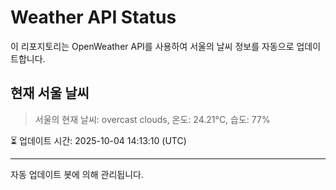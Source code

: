 
# Weather API Status

이 리포지토리는 OpenWeather API를 사용하여 서울의 날씨 정보를 자동으로 업데이트합니다.

## 현재 서울 날씨
> 서울의 현재 날씨: overcast clouds, 온도: 24.21°C, 습도: 77%

⏳ 업데이트 시간: 2025-10-04 14:13:10 (UTC)

---
자동 업데이트 봇에 의해 관리됩니다.

